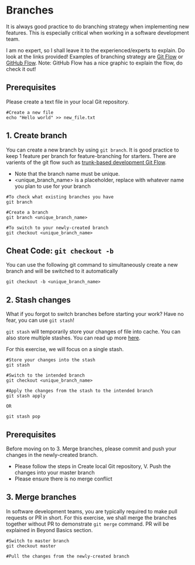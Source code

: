 # Branches

It is always good practice to do branching strategy when implementing new features. This is especially critical when working in a software development team. 

I am no expert, so I shall leave it to the experienced/experts to explain. Do look at the links provided! Examples of branching strategy are [Git Flow](https://nvie.com/posts/a-successful-git-branching-model/) or [GitHub Flow](https://guides.github.com/introduction/flow/). Note: GitHub Flow has a nice graphic to explain the flow, do check it out!

## Prerequisites
Please create a text file in your local Git repository.
 
```console
#Create a new file
echo "Hello world" >> new_file.txt
```

## 1. Create branch
You can create a new branch by using `git branch`. It is good practice to keep 1 feature per branch for feature-branching for starters. There are varients of the git flow such as [trunk-based development Git Flow](https://www.toptal.com/software/trunk-based-development-git-flow).
- Note that the branch name must be unique. 
- <unique_branch_name> is a placeholder, replace with whatever name you plan to use for your branch

```console
#To check what existing branches you have
git branch

#Create a branch
git branch <unique_branch_name>

#To switch to your newly-created branch
git checkout <unique_branch_name>
```

## Cheat Code: `git checkout -b`
You can use the following git command to simultaneously create a new branch and will be switched to it automatically

```console
git checkout -b <unique_branch_name>
```


## 2. Stash changes
What if you forgot to switch branches before starting your work? Have no fear, you can use `git stash`!

`git stash` will temporarily store your changes of file into cache. You can also store multiple stashes. You can read up more [here](https://code.tutsplus.com/tutorials/quick-tip-leveraging-the-power-of-git-stash--cms-22988). 

For this exercise, we will focus on a single stash.
```console
#Store your changes into the stash
git stash

#Switch to the intended branch
git checkout <unique_branch_name>

#Apply the changes from the stash to the intended branch
git stash apply

OR

git stash pop
```

## Prerequisites
Before moving on to 3. Merge branches, please commit and push your changes in the newly-created branch.
- Please follow the steps in Create local Git repository, V. Push the changes into your master branch
- Please ensure there is no merge conflict


## 3. Merge branches
In software development teams, you are typically required to make pull requests or PR in short. For this exercise, we shall merge the branches together without PR to demonstrate `git merge` command. PR will be explained in Beyond Basics section.

```console
#Switch to master branch
git checkout master

#Pull the changes from the newly-created branch
```